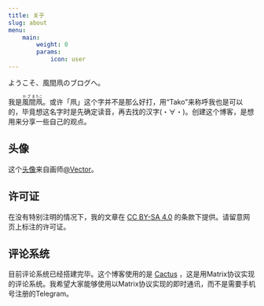 ```yaml
---
title: 关于
slug: about
menu:
    main: 
        weight: 0
        params:
            icon: user
---
```


ようこそ、風間凧のブログへ。

我是<ruby>風間<rt>かざま</rt></ruby><ruby>凧<rt>たこ</rt></ruby>。或许「凧」这个字并不是那么好打，用“Tako”来称呼我也是可以的，毕竟想这名字时是先确定读音，再去找的汉字(・∀・)。创建这个博客，是想用来分享一些自己的观点。

## 头像

这个[头像](https://www.pixiv.net/artworks/111416808)来自画师[@Vector](https://www.pixiv.net/users/14946961)。

## 许可证

在没有特别注明的情况下，我的文章在 [CC BY-SA 4.0](https://creativecommons.org/licenses/by-sa/4.0/deed.zh) 的条款下提供。请留意网页上标注的许可证。

## 评论系统

目前评论系统已经搭建完毕。这个博客使用的是 [Cactus](https://cactus.chat/) ，这是用Matrix协议实现的评论系统。我希望大家能够使用以Matrix协议实现的即时通讯，而不是需要手机号注册的Telegram。
